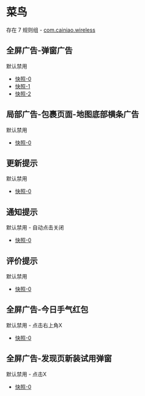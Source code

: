 # 菜鸟

存在 7 规则组 - [com.cainiao.wireless](/src/apps/com.cainiao.wireless.ts)

## 全屏广告-弹窗广告

默认禁用

- [快照-0](https://i.gkd.li/import/12914371)
- [快照-1](https://i.gkd.li/import/13692758)
- [快照-2](https://i.gkd.li/import/13042279)

## 局部广告-包裹页面-地图底部横条广告

默认禁用

- [快照-0](https://i.gkd.li/import/12914450)

## 更新提示

默认禁用

- [快照-0](https://i.gkd.li/import/13042207)

## 通知提示

默认禁用 - 自动点击关闭

- [快照-0](https://i.gkd.li/import/13068573)

## 评价提示

默认禁用

- [快照-0](https://i.gkd.li/import/13692761)

## 全屏广告-今日手气红包

默认禁用 - 点击右上角X

- [快照-0](https://i.gkd.li/import/13842492)

## 全屏广告-发现页新装试用弹窗

默认禁用 - 点击X

- [快照-0](https://i.gkd.li/import/14033859)
